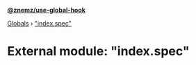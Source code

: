 **[@znemz/use-global-hook](../README.md)**

[Globals](../globals.md) › ["index.spec"](_index_spec_.md)

# External module: "index.spec"